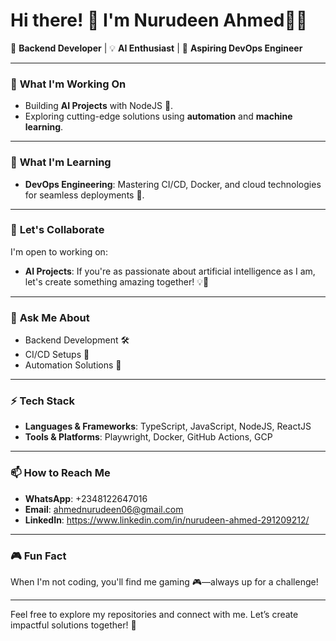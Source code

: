 # Hi there! 👋 I'm Nurudeen Ahmed👨‍💻

🚀 **Backend Developer** | 💡 **AI Enthusiast** | 🌱 **Aspiring DevOps Engineer**

---

### 🔭 **What I'm Working On**
- Building **AI Projects** with NodeJS 🤖.
- Exploring cutting-edge solutions using **automation** and **machine learning**.

---

### 🌱 **What I'm Learning**
- **DevOps Engineering**: Mastering CI/CD, Docker, and cloud technologies for seamless deployments 🚀.

---

### 👯 **Let's Collaborate**
I'm open to working on:
- **AI Projects**: If you're as passionate about artificial intelligence as I am, let's create something amazing together! 💡🤝

---

### 💬 **Ask Me About**
- Backend Development 🛠️
- CI/CD Setups 🔄
- Automation Solutions 🤖

---

### ⚡ **Tech Stack**
- **Languages & Frameworks**: TypeScript, JavaScript, NodeJS, ReactJS
- **Tools & Platforms**: Playwright, Docker, GitHub Actions, GCP

---

### 📫 **How to Reach Me**
- **WhatsApp**: +2348122647016
- **Email**: ahmednurudeen06@gmail.com
- **LinkedIn**: https://www.linkedin.com/in/nurudeen-ahmed-291209212/

---

### 🎮 **Fun Fact**
When I'm not coding, you'll find me gaming 🎮—always up for a challenge!

---

Feel free to explore my repositories and connect with me. Let’s create impactful solutions together! 🚀
